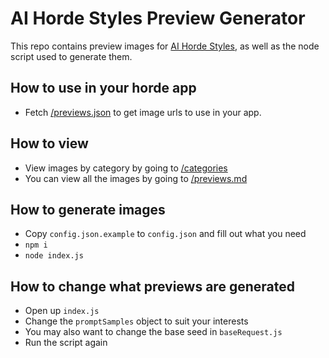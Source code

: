 # AI Horde Styles Preview Generator

This repo contains preview images for [AI Horde Styles](https://github.com/Haidra-Org/AI-Horde-Styles), as well as the node script used to generate them.

## How to use in your horde app
- Fetch [/previews.json](previews.json) to get image urls to use in your app.

## How to view
- View images by category by going to [/categories](/categories)
- You can view all the images by going to [/previews.md](previews.md)

## How to generate images
- Copy `config.json.example` to `config.json` and fill out what you need
- `npm i`
- `node index.js`

## How to change what previews are generated
- Open up `index.js`
- Change the `promptSamples` object to suit your interests
- You may also want to change the base seed in `baseRequest.js`
- Run the script again
